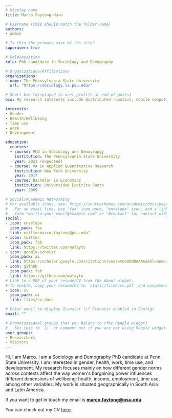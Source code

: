 ```yaml
---
# Display name
title: Marco Faytong-Haro

# Username (this should match the folder name)
authors:
- admin

# Is this the primary user of the site?
superuser: true

# Role/position
role: PhD candidate in Sociology and Demography

# Organizations/Affiliations
organizations:
- name: The Pennsylvania State University
  url: "https://sociology.la.psu.edu/"

# Short bio (displayed in user profile at end of posts)
bio: My research interests include distributed robotics, mobile computing and programmable matter.

interests:
- Gender
- Health/Wellbeing
- Time use
- Work
- Development

education:
  courses:
  - course: PhD in Sociology and Demograpgy
    institution: The Pennsylvania State University
    year: 2021 (expected)
  - course: MA in Applied Quantitative Research
    institution: New York University
    year: 2017
  - course: Bachelor in Economics
    institution: Universidad Espiritu Santo
    year: 2009

# Social/Academic Networking
# For available icons, see: https://sourcethemes.com/academic/docs/page-builder/#icons
#   For an email link, use "fas" icon pack, "envelope" icon, and a link in the
#   form "mailto:your-email@example.com" or "#contact" for contact widget.
social:
- icon: envelope
  icon_pack: fas
  link: mailto:marco.faytong@psu.edu"
- icon: twitter
  icon_pack: fab
  link: https://twitter.com/mafayto
- icon: google-scholar
  icon_pack: ai
  link: https://scholar.google.com/citations?user=mUG0bN8AAAAJ&hl=en&oi=ao
- icon: github
  icon_pack: fab
  link: https://github.com/mafayto
# Link to a PDF of your resume/CV from the About widget.
# To enable, copy your resume/CV to `static/files/cv.pdf` and uncomment the lines below.
- icon: cv
  icon_pack: ai
  link: files/cv.docs

# Enter email to display Gravatar (if Gravatar enabled in Config)
email: ""

# Organizational groups that you belong to (for People widget)
#   Set this to `[]` or comment out if you are not using People widget.
user_groups:
- Researchers
- Visitors
---
```


Hi, I am Marco. I am a Sociology and Demography PhD candidate at Penn State University.  I am interested in gender, health, work, time use, and development. My research focuses mainly on how different gender norms across contexts affect the way women's bargaining power influences different dimensions of wellbeing: health, income, employment, time use, among other variables. My work is situated geographically in South Asia and Latin America. 

If you want to get in touch my email is **marco.faytong@psu.edu**

You can check out my CV [here](files/cv.docx). 

